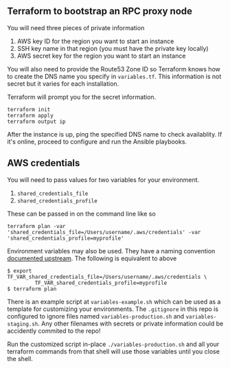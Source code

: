 ## Terraform to bootstrap an RPC proxy node

You will need three pieces of private information

1. AWS key ID for the region you want to start an instance
2. SSH key name in that region (you must have the private key locally)
3. AWS secret key for the region you want to start an instance

You will also need to provide the Route53 Zone ID so Terraform knows how to create the DNS name you specify in `variables.tf`. This information is not secret but it varies for each installation.

Terraform will prompt you for the secret information.

```
terraform init
terraform apply
terraform output ip
```

After the instance is up, ping the specified DNS name to check availablity. If it's online, proceed to configure and run the Ansible playbooks.

## AWS credentials

You will need to pass values for two variables for your environment.

1. `shared_credentials_file`
2. `shared_credentials_profile`

These can be passed in on the command line like so

`terraform plan -var 'shared_credentials_file=/Users/username/.aws/credentials' -var 'shared_credentials_profile=myprofile'`

Environment variables may also be used. They have a naming convention [documented upstream](https://www.terraform.io/docs/configuration/variables.html#environment-variables). The following is equivalent to above

```
$ export TF_VAR_shared_credentials_file=/Users/username/.aws/credentials \
         TF_VAR_shared_credentials_profile=myprofile
$ terraform plan
```

There is an example script at `variables-example.sh` which can be used as a template for customizing your environments. The `.gitignore` in this repo is configured to ignore files named `variables-production.sh` and `variables-staging.sh`. Any other filenames with secrets or private information could be accidently commited to the repo!

Run the customized script in-place `./variables-production.sh` and all your terraform commands from that shell will use those variables until you close the shell.